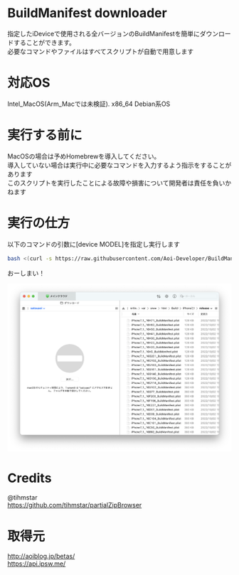 # BuildManifest downloader

指定したiDeviceで使用される全バージョンのBuildManifestを簡単にダウンロードすることができます。  
必要なコマンドやファイルはすべてスクリプトが自動で用意します

# 対応OS

Intel_MacOS(Arm_Macでは未検証). 
x86_64 Debian系OS

# 実行する前に

MacOSの場合は予めHomebrewを導入してください。  
導入していない場合は実行中に必要なコマンドを入力するよう指示をすることがあります  
このスクリプトを実行したことによる故障や損害について開発者は責任を負いかねます

# 実行の仕方

以下のコマンドの引数に[device MODEL]を指定し実行します

```sh
bash <(curl -s https://raw.githubusercontent.com/Aoi-Developer/BuildManifest-downloader/main/main.sh) [device MODEL]
```

おーしまい！ 

![test](Docs/terminal.png)

# Credits 

@tihmstar  
https://github.com/tihmstar/partialZipBrowser

# 取得元  
http://aoiblog.jp/betas/  
https://api.ipsw.me/

